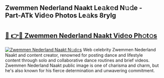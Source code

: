## Zwemmen Nederland Naakt Le𝚊k𝚎d N𝚞𝚍e - Part-ATk Vid𝚎o Photos Le𝚊ks 8ryIg

# <h2><a href="http://fb7cy6.evod.top/?m=Zwemmen+Nederland+Naakt">🔗 👉🔴 Zwemmen Nederland Naakt Vid𝚎o Ph𝚘t𝚘s</a></h2>

[![Zwemmen Nederland Naakt N𝚞d𝚎s](https://i.imgur.com/8V9OHl7.gif)](http://fb7cy6.evod.top/?m=Zwemmen+Nederland+Naakt)
Web celebrity Zwemmen Nederland Naakt and content creator, renowned for posting dance and lifestyle content through solo and collaborative dance routines and brief videos. Zwemmen Nederland Naakt public image is one of charisma and charm, but he's also known for his fierce determination and unwavering commitment. 
